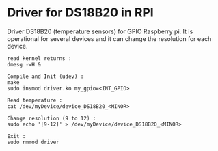 # Driver for DS18B20 in RPI

Driver DS18B20 (temperature sensors) for GPIO Raspberry pi. It is operational for several devices and it can change the resolution for each device.

```
read kernel returns :
dmesg -wH &

Compile and Init (udev) :
make
sudo insmod driver.ko my_gpio=<INT_GPIO> 

Read temperature :
cat /dev/myDevice/device_DS18B20_<MINOR>

Change resolution (9 to 12) :
sudo echo '[9-12]' > /dev/myDevice/device_DS18B20_<MINOR>

Exit :
sudo rmmod driver
```